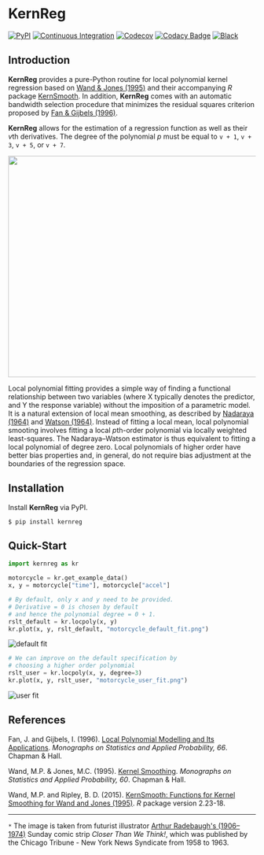 # KernReg
[![PyPI](https://img.shields.io/pypi/v/kernreg.svg)](https://pypi.org/project/kernreg/)
[![Continuous Integration](https://github.com/segsell/kernreg/workflows/Continuous%20Integration/badge.svg?branch=main)](https://github.com/segsell/kernreg/actions?query=workflow%3A%22Continuous+Integration%22)
[![Codecov](https://codecov.io/gh/segsell/kernreg/branch/main/graph/badge.svg)](https://codecov.io/gh/segsell/kernreg)
[![Codacy Badge](https://app.codacy.com/project/badge/Grade/5dd752959ec8415c8fa9cc9c18ac7d9a)](https://www.codacy.com/gh/segsell/kernreg/dashboard?utm_source=github.com&amp;utm_medium=referral&amp;utm_content=segsell/kernreg&amp;utm_campaign=Badge_Grade)
[![Black](https://img.shields.io/badge/code%20style-black-000000.svg)](https://github.com/psf/black)

## Introduction
**KernReg** provides a pure-Python routine for local polynomial kernel regression based on [Wand & Jones (1995)](http://matt-wand.utsacademics.info/webWJbook/) and their accompanying *R* package [KernSmooth](https://www.rdocumentation.org/packages/KernSmooth/versions/2.23-18). In addition, **KernReg** comes with an automatic bandwidth selection procedure that minimizes the residual squares criterion proposed by [Fan & Gijbels (1996)](https://www.taylorfrancis.com/books/local-polynomial-modelling-applications-fan-gijbels/10.1201/9780203748725).

**KernReg** allows for the estimation of a regression function as well as their *v*th derivatives. The degree of the polynomial *p* must be equal to ```v + 1```,
```v + 3```, ```v + 5```, or ```v + 7```.

<p align="center">
  <img width="650" height="450" src="https://github.com/segsell/hypermodern-kernreg/blob/main/docs/images/Arthur_Radebaugh_retrofuturism.jpg?raw=true">
</p>

Local polynomial fitting provides a simple way of finding a functional relationship between two variables (where X typically denotes the predictor, and Y the response variable)  without the imposition of a parametric model. It is a natural extension of local mean smoothing, as described by [Nadaraya (1964)](https://www.semanticscholar.org/paper/On-Estimating-Regression-Nadaraya/05175204318c3c01e3301fd864553071039605d2#paper-header) and [Watson (1964)](http://www.jstor.org/stable/25049340). Instead of fitting a local mean, local polynomial smooting involves fitting a local *p*th-order polynomial via locally weighted least-squares. The Nadaraya–Watson estimator is thus equivalent to fitting a local polynomial of degree zero. Local polynomials of higher order have better bias properties and, in general, do not require bias adjustment at the boundaries of the regression space.

## Installation
Install **KernReg** via PyPI.

```console
$ pip install kernreg
```

## Quick-Start
```python
import kernreg as kr

motorcycle = kr.get_example_data()
x, y = motorcycle["time"], motorcycle["accel"]

# By default, only x and y need to be provided.
# Derivative = 0 is chosen by default
# and hence the polynomial degree = 0 + 1.
rslt_default = kr.locpoly(x, y)
kr.plot(x, y, rslt_default, "motorcycle_default_fit.png")
```
![default fit](https://github.com/segsell/hypermodern-kernreg/blob/exampledata/docs/images/motorcycle_default_fit.png?raw=true)

```python
# We can improve on the default specification by
# choosing a higher order polynomial
rslt_user = kr.locpoly(x, y, degree=3)
kr.plot(x, y, rslt_user, "motorcycle_user_fit.png")
```
![user fit](https://github.com/segsell/hypermodern-kernreg/blob/exampledata/docs/images/motorcycle_user_fit.png?raw=true)

## References
Fan, J. and Gijbels, I. (1996). [Local Polynomial Modelling and Its Applications](https://www.taylorfrancis.com/books/local-polynomial-modelling-applications-fan-gijbels/10.1201/9780203748725). *Monographs on Statistics and Applied Probability, 66*. Chapman & Hall.

Wand, M.P. & Jones, M.C. (1995). [Kernel Smoothing](http://matt-wand.utsacademics.info/webWJbook/). *Monographs on Statistics and Applied Probability, 60*. Chapman & Hall.

Wand, M.P. and Ripley, B. D. (2015). [KernSmooth:  Functions for Kernel Smoothing for Wand and Jones (1995)](http://CRAN.R-project.org/package=KernSmooth). *R* package version 2.23-18.

-----
`*` The image is taken from futurist illustrator [Arthur Radebaugh's (1906–1974)](http://www.gavinrothery.com/my-blog/2012/7/15/arthur-radebaugh.html)
Sunday comic strip *Closer Than We Think!*, which was published by the Chicago Tribune - New York News Syndicate from 1958 to 1963.
